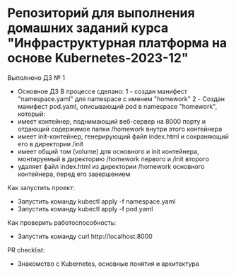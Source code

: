 # Репозиторий для выполнения домашних заданий курса "Инфраструктурная платформа на основе Kubernetes-2023-12" 
Выполнено ДЗ № 1
  - Основное ДЗ
В процессе сделано:
1 - создан манифест "namespace.yaml" для namespace с именем "homework"
2 - Создан манифест pod.yaml, описывающий pod в namespace "homework", который:
  - имеет контейнер, поднимающий веб-сервер на 8000 порту и отдающий содержимое папки /homework внутри этого контейнера
  - имеет init-контейнер, генерирующий файл index.html и сохраняющий его в директории /init
  - имеет общий том (volume) для основного и init контейнера, монтируемый в директорию /homework первого и /init второго
  - удаляет файл index.html из директории /homework основного контейнера, перед его завершением

Как запустить проект:
  - Запустить команду kubectl apply -f namespace.yaml
  - Запустить команду kubectl apply -f pod.yaml

Как проверить работоспособность:
  - Запустить команду curl http://localhost:8000

PR checklist:
  - Знакомство с Kubernetes, основные понятия и архитектура
